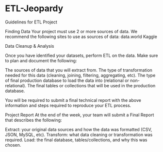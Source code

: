 # ETL-Jeopardy

Guidelines for ETL Project

Finding Data
Your project must use 2 or more sources of data. We recommend the following sites to use as sources of data:
data.world
Kaggle

Data Cleanup & Analysis

Once you have identified your datasets, perform ETL on the data. Make sure to plan and document the following:

The sources of data that you will extract from.
The type of transformation needed for this data (cleaning, joining, filtering, aggregating, etc).
The type of final production database to load the data into (relational or non-relational).
The final tables or collections that will be used in the production database.

You will be required to submit a final technical report with the above information and steps required to reproduce your ETL process.

Project Report
At the end of the week, your team will submit a Final Report that describes the following:

Extract: your original data sources and how the data was formatted (CSV, JSON, MySQL, etc).
Transform: what data cleaning or transformation was required.
Load: the final database, tables/collections, and why this was chosen.
